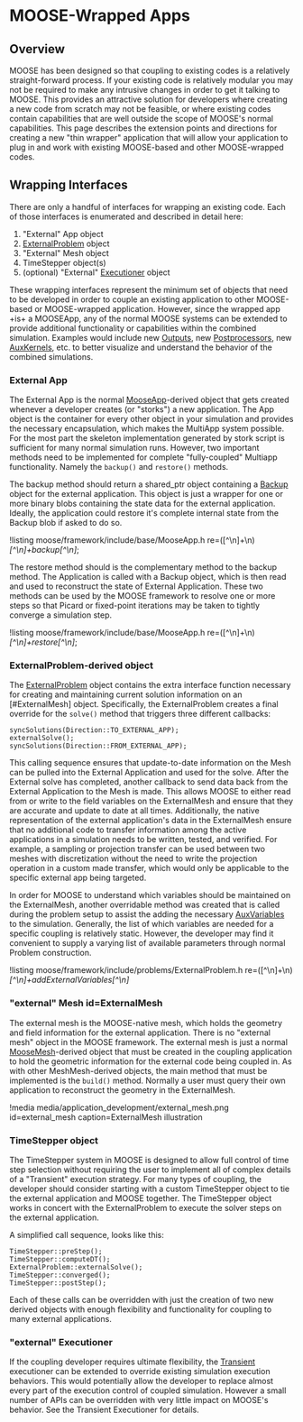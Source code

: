 # MOOSE-Wrapped Apps

## Overview

MOOSE has been designed so that coupling to existing codes is a relatively straight-forward process. If your existing code is relatively modular
you may not be required to make any intrusive changes in order to get it talking to MOOSE. This provides an attractive solution for developers
where creating a new code from scratch may not be feasible, or where existing codes contain capabilities that are well outside the scope of
MOOSE's normal capabilities. This page describes the extension points and directions for creating a new "thin wrapper" application that will
allow your application to plug in and work with existing MOOSE-based and other MOOSE-wrapped codes.

## Wrapping Interfaces

There are only a handful of interfaces for wrapping an existing code. Each of those interfaces is enumerated and described in detail here:

1. "External" App object
1. [ExternalProblem](framework:/ExternalProblem.md) object
1. "External" Mesh object
1. TimeStepper object(s)
1. (optional) "External" [Executioner](framework:/Transient.md) object

These wrapping interfaces represent the minimum set of objects that need to be developed in order to couple an existing application to other
MOOSE-based or MOOSE-wrapped application. However, since the wrapped app +is+ a MOOSEApp, any of the normal MOOSE systems can be extended to
provide additional functionality or capabilities within the combined simulation. Examples would include new [Outputs](framework:/Output.md), new
[Postprocessors](framework:/Postprocessor.md), new [AuxKernels](framework:/AuxKernel.md), etc. to better visualize and understand the behavior of the combined
simulations.

### External App

The External App is the normal [MooseApp](framework:/MooseApp.md)-derived object that gets created whenever a developer creates (or "storks") a new application.
The App object is the container for every other object in your simulation and provides the necessary encapsulation, which makes the MultiApp
system possible. For the most part the skeleton implementation generated by stork script is sufficient for many normal simulation runs.
However, two important methods need to be implemented for complete "fully-coupled" Multiapp functionality. Namely the `backup()` and `restore()`
methods.

The backup method should return a shared_ptr object containing a [Backup](framework:/Backup.md) object for the external application. This object is just a wrapper
for one or more binary blobs containing the state data for the external application. Ideally, the application could restore it's complete internal state
from the Backup blob if asked to do so.

!listing moose/framework/include/base/MooseApp.h
  re=([^\n]+\n)*[^\n]+backup[^\n]*;

The restore method should is the complementary method to the backup method. The Application is called with a Backup object, which is then
read and used to reconstruct the state of External Application. These two methods can be used by the MOOSE framework to resolve one or more steps
so that Picard or fixed-point iterations may be taken to tightly converge a simulation step.

!listing moose/framework/include/base/MooseApp.h
  re=([^\n]+\n)*[^\n]+restore[^\n]*;

### ExternalProblem-derived object

The [ExternalProblem](framework:/ExternalProblem.md) object contains the extra interface function necessary for creating and maintaining current solution
information on an [#ExternalMesh] object. Specifically, the ExternalProblem creates a final override for the `solve()` method that triggers three
different callbacks:

```
syncSolutions(Direction::TO_EXTERNAL_APP);
externalSolve();
syncSolutions(Direction::FROM_EXTERNAL_APP);
```

This calling sequence ensures that update-to-date information on the Mesh can be pulled into the External Application and used for the solve. After
the External solve has completed, another callback to send data back from the External Application to the Mesh is made. This allows
MOOSE to either read from or write to the field variables on the ExternalMesh and ensure that they are accurate and update to date at all times.
Additionally, the native representation of the external application's data in the ExternalMesh ensure that no additional code to transfer
information among the active applications in a simulation needs to be written, tested, and verified. For example, a sampling or projection
transfer can be used between two meshes with discretization without the need to write the projection operation in a custom made transfer, which
would only be applicable to the specific external app being targeted.

In order for MOOSE to understand which variables should be maintained on the ExternalMesh, another overridable method was created that is
called during the problem setup to assist the adding the necessary [AuxVariables](framework:AuxVariable.md) to the simulation. Generally, the list of which
variables are needed for a specific coupling is relatively static. However, the developer may find it convenient to supply a varying list of
available parameters through normal Problem construction.

!listing moose/framework/include/problems/ExternalProblem.h
  re=([^\n]+\n)*[^\n]+addExternalVariables[^\n]*

### "external" Mesh id=ExternalMesh

The external mesh is the MOOSE-native mesh, which holds the geometry and field information for the external application. There is no "external mesh"
object in the MOOSE framework. The external mesh is just a normal [MooseMesh](framework:MooseMesh.md)-derived object that must be created in the coupling application
to hold the geometric information for the external code being coupled in. As with other MeshMesh-derived objects, the main method that must be implemented
is the `build()` method. Normally a user must query their own application to reconstruct the geometry in the ExternalMesh.

!media media/application_development/external_mesh.png
       id=external_mesh
       caption=ExternalMesh illustration

### TimeStepper object

The TimeStepper system in MOOSE is designed to allow full control of time step selection without requiring the user to implement
all of complex details of a "Transient" execution strategy. For many types of coupling, the developer should consider starting with a custom TimeStepper
object to tie the external application and MOOSE together. The TimeStepper object works in concert with the ExternalProblem to execute the solver
steps on the external application.

A simplified call sequence, looks like this:

```
TimeStepper::preStep();
TimeStepper::computeDT();
ExternalProblem::externalSolve();
TimeStepper::converged();
TimeStepper::postStep();
```

Each of these calls can be overridden with just the creation of two new derived objects with enough flexibility and functionality
for coupling to many external applications.

### "external" Executioner

If the coupling developer requires ultimate flexibility, the [Transient](/Transient.md) executioner can be extended to override existing simulation
execution behaviors. This would potentially allow the developer to replace almost every part of the execution control of coupled simulation. However
a small number of APIs can be overridden with very little impact on MOOSE's behavior. See the Transient Executioner for details.
